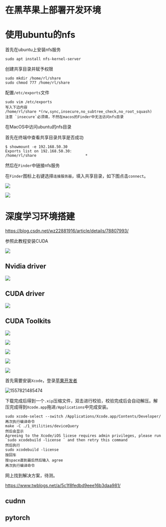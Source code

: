 # 在黑苹果上部署开发环境



# 使用ubuntu的nfs

首先在ubuntu上安装nfs服务

```shell
sudo apt install nfs-kernel-server 
```

创建共享目录并赋予权限

```shell
sudo mkdir /home/rl/share
sudo chmod 777 /home/rl/share
```

配置`/etc/exports`文件

```
sudo vim /etc/exports
写入下边内容
/home/rl/share *(rw,sync,insecure,no_subtree_check,no_root_squash)
注意 `insecure`必须填，不然在macos的Finder中无法访问nfs目录
```

在MacOS中访问ubuntu的nfs目录

首先在终端中查看共享目录共享是否成功

```
$ showmount -e 192.168.50.30
Exports list on 192.168.50.30:
/home/rl/share                      *
```

然后在`Finder`中链接nfs服务

在`Finder`图标上右键选择`连接服务器`，填入共享目录，如下图点击`connect`。

![](/images/20190514/finder-nfs.png)

![](/images/20190514/finder.png)






# 深度学习环境搭建
https://blog.csdn.net/wz22881916/article/details/78807993/



参照此教程安装CUDA

![](/images/20190513/0.png)



## Nvidia driver

![](/images/20190513/1.png)

## CUDA driver 

![](/images/20190513/2.png)

## CUDA Toolkits

![](/images/20190513/3.png)

![](/images/20190513/4.png)

![](/images/20190513/5.png)

![](/images/20190513/6.png)

![](/images/20190513/7.png)

首先需要安装`Xcode`，登录[苹果开发者](<https://developer.apple.com/download/more/>)

![1557821485474](/images/20190514/1557821485474.png)

下载完成后得到一个`.xip`压缩文件，双击进行校验，校验完成后会自动解压。解压完成得到`Xcode.app`拖进`/Applications`中完成安装。

```shell
sudo xcode-select --switch /Applications/Xcode.app/Contents/Developer/
再次执行编译命令
make -C ./1_Utilities/deviceQuery
然后会显示
Agreeing to the Xcode/iOS licese requires admin privileges, please run `sudo xcodebuild -license ` and then retry this command
然后执行 
sudo xcodebuild -license 
按回车
按space直到最后然后输入 agree
再次执行编译命令
```

网上找到解决方案，待测。

<https://www.twblogs.net/a/5c1f8fedbd9eee16b3daa981/>



## cudnn



## pytorch

